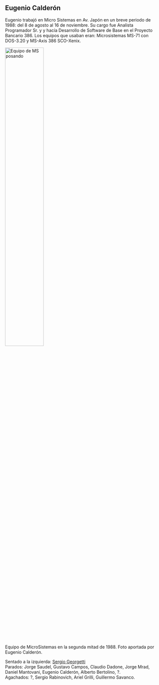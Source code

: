 Eugenio Calderón
---

Eugenio trabajó en Micro Sistemas en Av. Japón en un breve periodo de 1988: del 8 de agosto al 16 de noviembre.
Su cargo fue Analista Programador Sr. y y hacía Desarrollo de Software de Base en el Proyecto Bancario 386.
Los equipos que usaban eran: Microsistemas MS-71 con DOS-3.20 y MS-Axis 386 SCO-Xenix.


<img alt="Equipo de MS posando" src="equipo_con_eugenio_calderon_H21988.jpg" width="50%">
<br>
Equipo de MicroSistemas en la segunda mitad de 1988. Foto aportada por Eugenio Calderón.


Sentado a la izquierda: <a href="https://www.linkedin.com/in/sergio-giorgetti-a8929b14/">Sergio Georgetti</a>
<br>
Parados: Jorge Saudel, Gustavo Campos, Claudio Dadone, Jorge Mrad, Daniel Mantovani, Eugenio Calderón, Alberto Bertolino, ?.
<br>
Agachados: ?, Sergio Rabinovich, Ariel Grilli, Guillermo Savanco.



